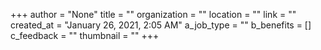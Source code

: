 +++
author = "None"
title = ""
organization = ""
location = ""
link = ""
created_at = "January 26, 2021, 2:05 AM"
a_job_type = ""
b_benefits = []
c_feedback = ""
thumbnail = ""
+++
